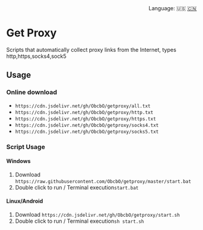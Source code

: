 <div align="right">
  Language:
  🇺🇸
  <a title="Chinese" href="/README.md">🇨🇳</a>
</div>

# Get Proxy

Scripts that automatically collect proxy links from the Internet, types http,https,socks4,sock5

## Usage

### Online download

- `https://cdn.jsdelivr.net/gh/ObcbO/getproxy/all.txt`
- `https://cdn.jsdelivr.net/gh/ObcbO/getproxy/http.txt`
- `https://cdn.jsdelivr.net/gh/ObcbO/getproxy/https.txt`
- `https://cdn.jsdelivr.net/gh/ObcbO/getproxy/socks4.txt`
- `https://cdn.jsdelivr.net/gh/ObcbO/getproxy/socks5.txt`

### Script Usage

#### Windows

1. Download `https://raw.githubusercontent.com/ObcbO/getproxy/master/start.bat`
2. Double click to run / Terminal execution`start.bat`
   
#### Linux/Android

1. Download `https://cdn.jsdelivr.net/gh/ObcbO/getproxy/start.sh`
2. Double click to run / Terminal execution`sh start.sh`